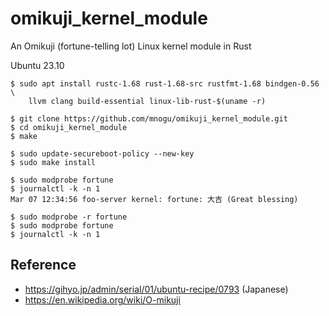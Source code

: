 # omikuji_kernel_module

An Omikuji (fortune-telling lot) Linux kernel module in Rust

Ubuntu 23.10

```
$ sudo apt install rustc-1.68 rust-1.68-src rustfmt-1.68 bindgen-0.56 \
    llvm clang build-essential linux-lib-rust-$(uname -r)
```

```
$ git clone https://github.com/mnogu/omikuji_kernel_module.git
$ cd omikuji_kernel_module
$ make
```

```
$ sudo update-secureboot-policy --new-key
$ sudo make install
```

```
$ sudo modprobe fortune
$ journalctl -k -n 1
Mar 07 12:34:56 foo-server kernel: fortune: 大吉 (Great blessing)
```

```
$ sudo modprobe -r fortune
$ sudo modprobe fortune
$ journalctl -k -n 1
```

## Reference

* https://gihyo.jp/admin/serial/01/ubuntu-recipe/0793 (Japanese)
* https://en.wikipedia.org/wiki/O-mikuji